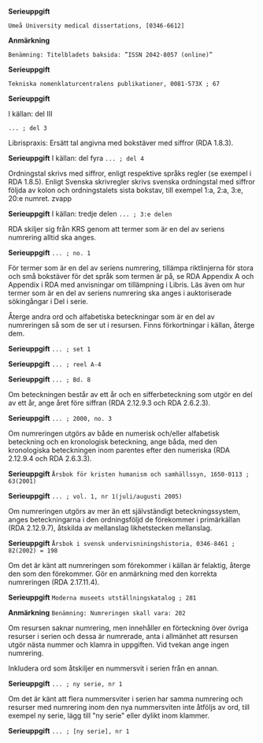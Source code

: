 **Serieuppgift**

`Umeå University medical dissertations, [0346-6612]`

**Anmärkning**

`Benämning: Titelbladets baksida: ”ISSN 2042-8057 (online)”`

**Serieuppgift**

`Tekniska nomenklaturcentralens publikationer, 0081-573X ; 67`

**Serieuppgift**

I källan: del III

`... ; del 3`

Librispraxis: Ersätt tal angivna med bokstäver med siffror (RDA 1.8.3).

**Serieuppgift**
I källan: del fyra
`... ; del 4`

Ordningstal skrivs med siffror, enligt respektive språks regler (se exempel i RDA 1.8.5). Enligt Svenska skrivregler skrivs svenska ordningstal med siffror följda av kolon och ordningstalets sista bokstav, till exempel 1:a, 2:a, 3:e, 20:e numret. zvapp

**Serieuppgift**
I källan: tredje delen 
`... ; 3:e delen`

RDA skiljer sig från KRS genom att termer som är en del av seriens numrering alltid ska anges.

**Serieuppgift**
 `... ; no. 1`

För termer som är en del av seriens numrering, tillämpa riktlinjerna för stora och små bokstäver för det språk som termen är på, se RDA Appendix A och Appendix i RDA med anvisningar om tillämpning i Libris. Läs även om hur termer som är en del av seriens numrering ska anges i auktoriserade sökingångar i Del i serie.

Återge andra ord och alfabetiska beteckningar som är en del av numreringen så som de ser ut i resursen. Finns förkortningar i källan, återge dem.

**Serieuppgift**
`... ; set 1`

**Serieuppgift**
`... ; reel A-4`

**Serieuppgift**
`... ; Bd. 8`

Om beteckningen består av ett år och en sifferbeteckning som utgör en del av ett år, ange året före siffran (RDA 2.12.9.3 och RDA 2.6.2.3).

**Serieuppgift**
`... ; 2000, no. 3`

Om numreringen utgörs av både en numerisk och/eller alfabetisk beteckning och en kronologisk beteckning, ange båda, med den kronologiska beteckningen inom parentes efter den numeriska (RDA 2.12.9.4 och RDA 2.6.3.3).

**Serieuppgift**
`Årsbok för kristen humanism och samhällssyn, 1650-0113 ; 63(2001)`

**Serieuppgift**
`... ; vol. 1, nr 1(juli/augusti 2005)`

Om numreringen utgörs av mer än ett självständigt beteckningssystem, anges beteckningarna i den ordningsföljd de förekommer i primärkällan (RDA 2.12.9.7), åtskilda av mellanslag likhetstecken mellanslag.

**Serieuppgift**
`Årsbok i svensk undervisniningshistoria, 0346-8461 ; 82(2002) = 198`

Om det är känt att numreringen som förekommer i källan är felaktig, återge den som den förekommer. Gör en anmärkning med den korrekta numreringen (RDA 2.17.11.4).

**Serieuppgift**
`Moderna museets utställningskatalog ; 281`

**Anmärkning**
`Benämning: Numreringen skall vara: 202`

Om resursen saknar numrering, men innehåller en förteckning över övriga resurser i serien och dessa är numrerade, anta i allmänhet att resursen utgör nästa nummer och klamra in uppgiften. Vid tvekan ange ingen numrering. 

Inkludera ord som åtskiljer en nummersvit i serien från en annan.

**Serieuppgift**
`... ; ny serie, nr 1`

Om det är känt att flera nummersviter i serien har samma numrering och resurser med numrering inom den nya nummersviten inte åtföljs av ord, till exempel ny serie, lägg till "ny serie" eller dylikt inom klammer.  

**Serieuppgift**
`... ; [ny serie], nr 1`
